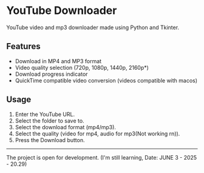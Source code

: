 # YouTube Downloader

YouTube video and mp3 downloader made using Python and Tkinter.

## Features
- Download in MP4 and MP3 format
- Video quality selection (720p, 1080p, 1440p, 2160p*)
- Download progress indicator
- QuickTime compatible video conversion (videos compatible with macos)

## Usage
1. Enter the YouTube URL.
2. Select the folder to save to.
3. Select the download format (mp4/mp3).
4. Select the quality (video for mp4, audio for mp3(Not working rn)).
5. Press the Download button.

---

The project is open for development. 
(I'm still learning, Date: JUNE 3 - 2025 - 20.29)
